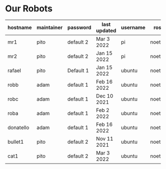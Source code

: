 # Our Robots

| hostname | maintainer | password | last updated | username | ros | OS | known problems |
| -------- | ---------- | -------- | ------------ | -------- | --- | -- | -------------- |
| mr1 | pito | default 2 | Mar 3 2022 | pi | noetic | ubuntu 20.04 | none |
| mr2 | pito | default 2 | Jan 15 2022 | pi | noetic | ubuntu 20.04 | none |
| rafael | pito | Default 1 | Jan 15 2022 | ubuntu | noetic | ubuntu 20.04 | none |
| robb | adam | default 1 | Feb 16 2022 | ubuntu | noetic | ubuntu 20.04 | none |
| robc | adam | default 1 | Dec 10 2021 | ubuntu | noetic | ubuntu 20.04 | none |
| roba | adam | default 1 | Feb 2 2022 | ubuntu | noetic | ubuntu 20.04 | none |
| donatello | adam | default 1 | Feb 16 2022 | ubuntu | noetic | ubuntu 20.04 | none |
| bullet1 | pito | default 2 | Nov 11 2021 | ubuntu | noetic | ubuntu 20.04 | none |
| cat1 | pito | default 2 | Mar 3 2022 | ubuntu | noetic | ubuntu 20.04 | none

